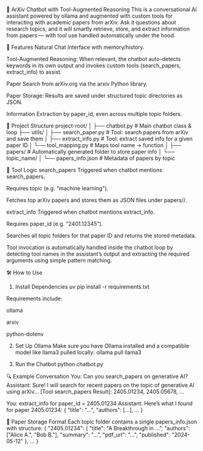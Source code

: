 🧠 ArXiv Chatbot with Tool-Augmented Reasoning
This is a conversational AI assistant powered by ollama and augmented with custom tools for interacting with academic papers from arXiv. Ask it questions about research topics, and it will smartly retrieve, store, and extract information from papers — with tool use handled automatically under the hood.

🚀 Features
Natural Chat Interface with memory/history.

Tool-Augmented Reasoning: When relevant, the chatbot auto-detects keywords in its own output and invokes custom tools (search_papers, extract_info) to assist.

Paper Search from arXiv.org via the arxiv Python library.

Paper Storage: Results are saved under structured topic directories as JSON.

Information Extraction by paper_id, even across multiple topic folders.

🧩 Project Structure
project-root/
│
├── chatbot.py                # Main chatbot class & loop
├── utils/
│   ├── search_paper.py       # Tool: search papers from arXiv and save them
│   ├── extract_info.py       # Tool: extract saved info for a given paper ID
│   └── tool_mapping.py       # Maps tool name → function
│
├── papers/                   # Automatically generated folder to store paper info
│   └── topic_name/
│       └── papers_info.json  # Metadata of papers by topic


🧠 Tool Logic
search_papers
Triggered when chatbot mentions search_papers.

Requires topic (e.g. "machine learning").

Fetches top arXiv papers and stores them as JSON files under papers/<topic>/.

extract_info
Triggered when chatbot mentions extract_info.

Requires paper_id (e.g. "2401.12345").

Searches all topic folders for that paper ID and returns the stored metadata.

Tool invocation is automatically handled inside the chatbot loop by detecting tool names in the assistant’s output and extracting the required arguments using simple pattern matching.


🛠️ How to Use
1. Install Dependencies
uv pip install -r requirements.txt

Requirements include:

ollama

arxiv

python-dotenv

2. Set Up Ollama
Make sure you have Ollama installed and a compatible model like llama3 pulled locally:
ollama pull llama3

3. Run the Chatbot
python chatbot.py


🔍 Example Conversation
You: Can you search_papers on generative AI?
Assistant: Sure! I will search for recent papers on the topic of generative AI using arXiv...
[Tool search_papers Result]: 2405.01234, 2405.05678, ...

You: extract_info for paper_id = 2405.01234
Assistant: Here’s what I found for paper 2405.01234:
{
  "title": "...",
  "authors": [...],
  ...
}

📁 Paper Storage Format
Each topic folder contains a single papers_info.json with structure:
{
  "2405.01234": {
    "title": "A Breakthrough in ...",
    "authors": ["Alice A.", "Bob B."],
    "summary": "...",
    "pdf_url": "...",
    "published": "2024-05-12"
  },
  ...
}

